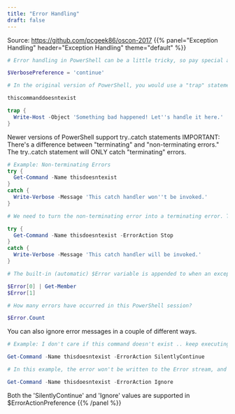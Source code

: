```yaml
---
title: "Error Handling"
draft: false
---
```


Source: https://github.com/pcgeek86/oscon-2017
{{% panel="Exception Handling" header="Exception Handling" theme="default" %}}

```powershell
# Error handling in PowerShell can be a little tricky, so pay special attention to this section of the workshop!

$VerbosePreference = 'continue'
```

```powershell
# In the original version of PowerShell, you would use a "trap" statement to catch errors that occurred in your scripts.

thiscommanddoesntexist

trap {
  Write-Host -Object 'Something bad happened! Let''s handle it here.'
}
```


Newer versions of PowerShell support try..catch statements IMPORTANT: There's a difference between "terminating" and "non-terminating errors." The try..catch statement will ONLY catch "terminating" errors.

```powershell
# Example: Non-terminating Errors
try {
  Get-Command -Name thisdoesntexist
}
catch {
  Write-Verbose -Message 'This catch handler won''t be invoked.'
}
```

```powershell
# We need to turn the non-terminating error into a terminating error. To do this, either: 1) add "-ErrorAction Stop" to the command invocation, or set $ErrorActionPreference = 'Stop'

try {
  Get-Command -Name thisdoesntexist -ErrorAction Stop
}
catch {
  Write-Verbose -Message 'This catch handler will be invoked.'
}
```

```powershell
# The built-in (automatic) $Error variable is appended to when an exception occurs

$Error[0] | Get-Member
$Error[1]
```

```powershell
# How many errors have occurred in this PowerShell session?

$Error.Count
```

You can also ignore error messages in a couple of different ways.

```powershell
# Example: I don't care if this command doesn't exist .. keep executing. In this example, the error won't be written to the Error stream, but it will appear in the $Error variable.

Get-Command -Name thisdoesntexist -ErrorAction SilentlyContinue
```

```powershell
# In this example, the error won't be written to the Error stream, and it will NOT appear in the $Error variable.

Get-Command -Name thisdoesntexist -ErrorAction Ignore
```
Both the 'SilentlyContinue' and 'Ignore' values are supported in $ErrorActionPreference
{{% /panel %}}